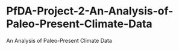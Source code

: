 # PfDA-Project-2-An-Analysis-of-Paleo-Present-Climate-Data
An Analysis of Paleo-Present Climate Data

